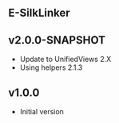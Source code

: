 E-SilkLinker
----------

v2.0.0-SNAPSHOT
---
* Update to UnifiedViews 2.X 
* Using helpers 2.1.3

v1.0.0
---
* Initial version